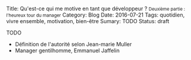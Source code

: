 Title: Qu'est-ce qui me motive en tant que développeur ? <small>Deuxième partie : l'heureux tour du manager</small>
Category: Blog
Date: 2016-07-21
Tags: quotidien, vivre ensemble, motivation, bien-être
Sumary: TODO
Status: draft

TODO

* Définition de l'autorité selon Jean-marie Muller
* Manager gentilhomme, Emmanuel Jaffelin

